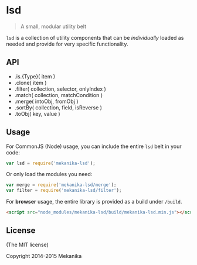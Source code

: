 
# lsd

> A small, modular utility belt

`lsd` is a collection of utility components that can be _individually_ loaded as needed and provide for very specific functionality. 

## API

- .is.{Type}( item )
- .clone( item )
- .filter( collection, selector, onlyIndex )
- .match( collection, matchCondition )
- .merge( intoObj, fromObj )
- .sortBy( collection, field, isReverse )
- .toObj( key, value )

## Usage

For CommonJS (Node) usage, you can include the entire `lsd` belt in your code:

```js
var lsd = require('mekanika-lsd');
```

Or only load the modules you need:

```js
var merge = require('mekanika-lsd/merge');
var filter = require('mekanika-lsd/filter');
```

For **browser** usage, the entire library is provided as a build under `/build`.

```html
<script src="node_modules/mekanika-lsd/build/mekanika-lsd.min.js"></script>
```

## License

(The MIT license)

Copyright 2014-2015 Mekanika
